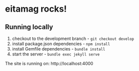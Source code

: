# eitamag rocks!

## Running locally

1. checkout to the development branch - `git checkout develop`
1. install package.json dependencies - `npm install`
1. install Gemfile dependencies - `bundle install`
1. start the server - `bundle exec jekyll serve`

The site is running on: http://localhost:4000
